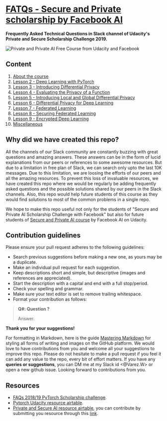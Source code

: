 # [FATQs - Secure and Private  scholarship by Facebook AI](https://elie-wanko.github.io/fatqs_secure-and-private-ai_scholarship/)
**Frequently Asked Technical Questions in Slack channel of Udacity's Private and Secure Scholarship Challenge 2019.**

![Private and Private  AI Free Course from Udacity and Facebook](https://i1.wp.com/blog.udacity.com/wp-content/uploads/2019/05/Social2-FB.png?resize=768%2C403&ssl=1)
## Content
1. [About the course](https://elie-wanko.github.io/fatqs_secure-and-private-ai_scholarship/FATQs/About_the_course.html)
2. [Lesson 2 - Deep Learning with PyTorch](https://elie-wanko.github.io/fatqs_secure-and-private-ai_scholarship/FATQs/Lesson_2.html)
3. [Lesson 3 - Introducing Differential Privacy](https://elie-wanko.github.io/fatqs_secure-and-private-ai_scholarship/FATQs/Lesson_3.html)
4. [Lesson 4 - Evaluating the Privacy of a Function](https://elie-wanko.github.io/fatqs_secure-and-private-ai_scholarship/FATQs/Lesson_4.html)
5. [Lesson 5 - Introducing Local and Global Differential Privacy](https://elie-wanko.github.io/fatqs_secure-and-private-ai_scholarship/FATQs/Lesson_5.html)
6. [Lesson 6 - Differential Privacy for Deep Learning](https://elie-wanko.github.io/fatqs_secure-and-private-ai_scholarship/FATQs/Lesson_6.html)
7. [Lesson 7 - Federated Learning](https://elie-wanko.github.io/fatqs_secure-and-private-ai_scholarship/FATQs/Lesson_7.html)
8. [Lesson 8 - Securing Federated Learning](https://elie-wanko.github.io/fatqs_secure-and-private-ai_scholarship/FATQs/Lesson_8.html)
9. [Lesson 9 - Encrypted Deep Learning](https://elie-wanko.github.io/fatqs_secure-and-private-ai_scholarship/FATQs/Lesson_9.html)
10. [Miscellaneous](https://elie-wanko.github.io/fatqs_secure-and-private-ai_scholarship/FATQs/Miscellaneous.html)

## Why did we have created this repo?
All the channels of our Slack community are constantly buzzing with great questions and amazing answers. These answers can be in the form of lucid explanations from our peers or references to some awesome resources. But due to a limitation in free plan of Slack, we can search only upto the last 10K messages. Due to this limitation, we are loosing the efforts of our peers and all the amazing resources. To prevent this loss of invaluable resources, we have created this repo where we would be regularly be adding frequently asked questions and the possible solutions shared by our peers in the Slack channels. Also, this repo would help future students of this course as they would find solutions to most of the common problems in a single repo.

We hope to make this repo useful not only for the students of "Secure and Private AI Scholarship Challenge with Facebook" but also for future students of [Secure and Private AI course](https://www.udacity.com/course/secure-and-private-ai--ud185) by Facebook AI on Udacity.

## Contribution guidelines
Please ensure your pull request adheres to the following guidelines:

- Search previous suggestions before making a new one, as yours may be a duplicate.
- Make an individual pull request for each suggestion.
- Keep descriptions short and simple, but descriptive (images and references are appreciated).
- Start the description with a capital and end with a full stop/period.
- Check your spelling and grammar.
- Make sure your text editor is set to remove trailing whitespace.
- Format your contribution as follows:
> **Q#: Question ?**
>
> Answer.

**Thank you for your suggestions!**

For formatting in Markdown, here is the guide [Mastering Markdown](https://guides.github.com/features/mastering-markdown/) for styling all forms of writing and images on the GitHub platform. We would love to have contributions from you and welcome all your suggestions to improve this repo. Please do not hesitate to make a pull request if you feel it can add any value to the repo, every bit of effort matters. If you have any **queries or suggestions**, you can DM me at my Slack id <@Varez.W> or open a new github issue. Looking forward to contributions from you.


## Resources
* [FAQs 2018/19 PyTorch Scholarship challenge](https://github.com/ishgirwan/faqs_pytorch_scholarship).
* [Pytorch Udacity resource airtable](https://airtable.com/shrwVC7gPOuTJkxW0/tblUf4zxlIMLjwrbv?blocks=hide).
* [Private and Secure AI resource airtable](https://airtable.com/shrnw72B7jTxkb6IB/tblmTxH5ToKfHAqkO/viw6ngRCOjK9dwc5C?blocks=hide), you can contribute by submitting you resource through this [link](https://airtable.com/shrohsUEV89f5zZge).
